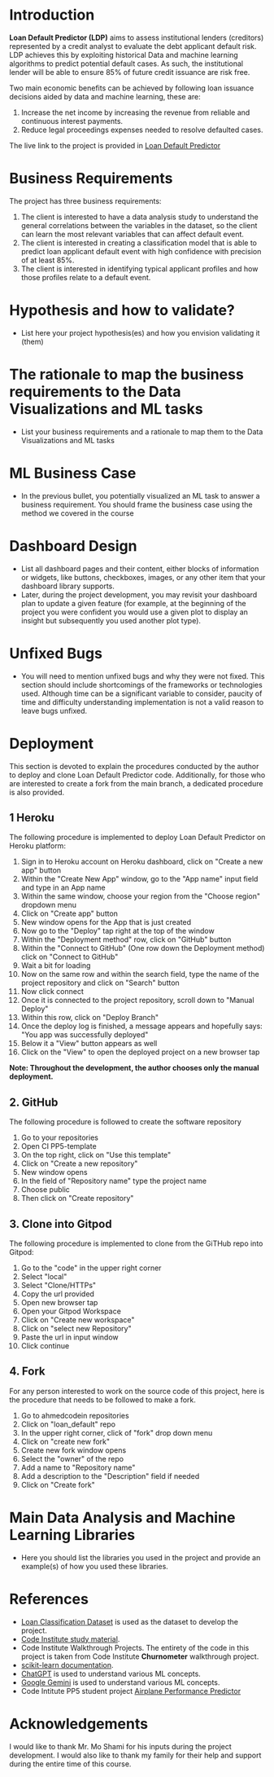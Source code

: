 # Introduction

**Loan Default Predictor (LDP)** aims to assess institutional lenders (creditors) represented by a credit analyst to evaluate the debt applicant default risk. LDP achieves this by exploiting historical Data and machine learning algorithms to predict potential default cases. As such, the institutional lender will be able to ensure 85% of future credit issuance are risk free.

Two main economic benefits can be achieved by following loan issuance decisions aided by data and machine learning, these are:

1. Increase the net income by increasing the revenue from reliable and continuous interest payments.
2. Reduce legal proceedings expenses needed to resolve defaulted cases.

The live link to the project is provided in [Loan Default Predictor](https://loan-default-ml-predictor-a4d2d7adf5ae.herokuapp.com/)

# Business Requirements

The project has three business requirements:

1. The client is interested to have a data analysis study to understand the general correlations between the variables in the dataset, so the client can learn the most relevant variables that can affect default event.
2. The client is interested in creating a classification model that is able to predict loan applicant default event with high confidence with precision of at least 85%.
3. The client is interested in identifying typical applicant profiles and how those profiles relate to a default event.


# Hypothesis and how to validate?
* List here your project hypothesis(es) and how you envision validating it (them) 


# The rationale to map the business requirements to the Data Visualizations and ML tasks
* List your business requirements and a rationale to map them to the Data Visualizations and ML tasks


# ML Business Case
* In the previous bullet, you potentially visualized an ML task to answer a business requirement. You should frame the business case using the method we covered in the course 


# Dashboard Design
* List all dashboard pages and their content, either blocks of information or widgets, like buttons, checkboxes, images, or any other item that your dashboard library supports.
* Later, during the project development, you may revisit your dashboard plan to update a given feature (for example, at the beginning of the project you were confident you would use a given plot to display an insight but subsequently you used another plot type).



# Unfixed Bugs
* You will need to mention unfixed bugs and why they were not fixed. This section should include shortcomings of the frameworks or technologies used. Although time can be a significant variable to consider, paucity of time and difficulty understanding implementation is not a valid reason to leave bugs unfixed.

# Deployment

This section is devoted to explain the procedures conducted by the author to deploy and clone Loan Default Predictor code. Additionally, for those who are interested to create a fork from the main branch, a dedicated procedure is also provided.

## 1 Heroku

The following procedure is implemented to deploy Loan Default Predictor on Heroku platform:

1. Sign in to Heroku account on Heroku dashboard, click on "Create a new app" button
2. Within the "Create New App" window, go to the "App name" input field and type in an App name
3. Within the same window, choose your region from the "Choose region" dropdown menu
4. Click on "Create app" button
5. New window opens for the App that is just created
6. Now go to the "Deploy" tap right at the top of the window
7. Within the "Deployment method" row, click on "GitHub" button
8. Within the "Connect to GitHub" (One row down the Deployment method) click on "Connect to GitHub"
9. Wait a bit for loading
10. Now on the same row and within the search field, type the name of the project repository and click on "Search" button
11. Now click connect
12. Once it is connected to the project repository, scroll down to "Manual Deploy"
13. Within this row, click on "Deploy Branch"
14. Once the deploy log is finished, a message appears and hopefully says: "You app was successfully deployed"
15. Below it a "View" button appears as well
16. Click on the "View" to open the deployed project on a new browser tap 

**Note: Throughout the development, the author chooses only the manual deployment.**

## 2. GitHub

The following procedure is followed to create the software repository

1. Go to your repositories 
2. Open CI PP5-template
3. On the top right, click on "Use this template"
4. Click on "Create a new repository"
5. New window opens
6. In the field of "Repository name" type the project name
7. Choose public
8. Then click on "Create repository"

## 3. Clone into Gitpod

The following procedure is implemented to clone from the GiTHub repo into Gitpod:

1. Go to the "code" in the upper right corner
2. Select "local" 
3. Select "Clone/HTTPs"
4. Copy the url provided
5. Open new browser tap
6. Open your Gitpod Workspace
7. Click on "Create new workspace"
8. Click on "select new Repository"
9. Paste the url in input window
10. Click continue

## 4. Fork

For any person interested to work on the source code of this project, here is the procedure that needs to be followed to make a fork.

1. Go to ahmedcodein repositories
2. Click on "loan_default" repo
3. In the upper right corner, click of "fork" drop down menu
4. Click on "create new fork"
5. Create new fork window opens
6. Select the "owner" of the repo
7. Add a name to "Repository name"
8. Add a description to the "Description" field if needed
9. Click on "Create fork"


# Main Data Analysis and Machine Learning Libraries
* Here you should list the libraries you used in the project and provide an example(s) of how you used these libraries.


# References 

* [Loan Classification Dataset](https://www.kaggle.com/datasets/taweilo/loan-approval-classification-data/data) is used as the dataset to develop the project.
* [Code Institute study material](https://codeinstitute.net/de/bildungsgutschein/?hsa_acc=8983321581&hsa_cam=16493764737&hsa_grp=1148990625418091&hsa_ad=&hsa_src=o&hsa_tgt=kwd-71812600511432:loc-72&hsa_kw=code%20institute&hsa_mt=e&hsa_net=adwords&hsa_ver=3&msclkid=6245198f3a9b11aeff5f7edfff546ccc&utm_source=bing&utm_medium=cpc&utm_campaign=CI%20-%20DE%20-%20Search%20-%20Brand&utm_term=code%20institute&utm_content=CI%20-%20DE%20-%20Search%20-%20Brand%20-%20Exact).
* Code Institute Walkthrough Projects. The entirety of the code in this project is taken from Code Institute **Churnometer** walkthrough project.
* [scikit-learn documentation](https://scikit-learn.org/dev/index.html).
* [ChatGPT](https://chat.openai.com/auth/login?sso) is used to understand various ML concepts.
* [Google Gemini](https://gemini.google.com/) is used to understand various ML concepts.
* Code Intitute PP5 student project [Airplane Performance Predictor
](https://github.com/GustafEnebog/data-driven-design)

# Acknowledgements

I would like to thank Mr. Mo Shami for his inputs during the project development. I would also like to thank my family for their help and support during the entire time of this course.

